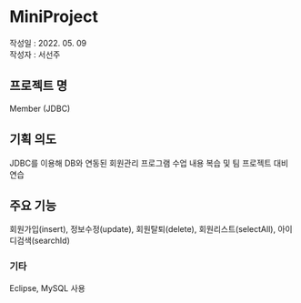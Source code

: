 # MiniProject
작성일 : 2022. 05. 09  
작성자 : 서선주
## 프로젝트 명  
Member (JDBC)
## 기획 의도  
JDBC를 이용해 DB와 연동된 회원관리 프로그램
수업 내용 복습 및 팀 프로젝트 대비 연습
## 주요 기능
회원가입(insert), 정보수정(update), 회원탈퇴(delete), 회원리스트(selectAll), 아이디검색(searchId)
### 기타
Eclipse, MySQL 사용

